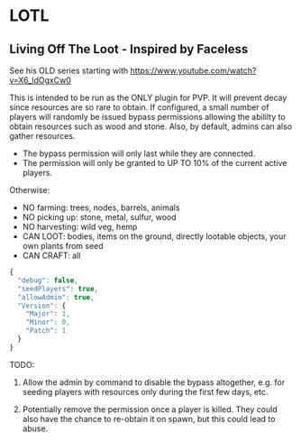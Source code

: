 # LOTL

## Living Off The Loot - Inspired by Faceless

See his OLD series starting with https://www.youtube.com/watch?v=X6_ldOgxCw0

This is intended to be run as the ONLY plugin for PVP.  It will prevent decay since resources are so rare to obtain.  If configured, a small number of players will randomly be issued bypass permissions allowing the abililty to obtain resources such as wood and stone.  Also, by default, admins can also gather resources.

 - The bypass permission will only last while they are connected.
 - The permission will only be granted to UP TO 10% of the current active players.

Otherwise:

 - NO farming: trees, nodes, barrels, animals
 - NO picking up: stone, metal, sulfur, wood
 - NO harvesting: wild veg, hemp
 - CAN LOOT: bodies, items on the ground, directly lootable objects, your own plants from seed
 - CAN CRAFT: all

```js
{
  "debug": false,
  "seedPlayers": true,
  "allowAdmin": true,
  "Version": {
    "Major": 1,
    "Minor": 0,
    "Patch": 1
  }
}
```

TODO:

  1. Allow the admin by command to disable the bypass altogether, e.g. for seeding players with resources only during the first few days, etc.

  2. Potentially remove the permission once a player is killed.  They could also have the chance to re-obtain it on spawn, but this could lead to abuse.

